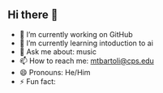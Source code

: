## Hi there 👋

- 🔭 I’m currently working on GitHub
- 🌱 I’m currently learning intoduction to ai
- 💬 Ask me about: music
- 📫 How to reach me: mtbartoli@cps.edu
- 😄 Pronouns: He/Him
- ⚡ Fun fact: 
<!--
**mtbartoli/mtbartoli** is a ✨ _special_ ✨ repository because its `README.md` (this file) appears on your GitHub profile.

Here are some ideas to get you started:

- 🔭 I’m currently working on ...
- 🌱 I’m currently learning ...
- 👯 I’m looking to collaborate on ...
- 🤔 I’m looking for help with ...
- 💬 Ask me about ...
- 📫 How to reach me: ...
- 😄 Pronouns: ...
- ⚡ Fun fact: ...
-->
